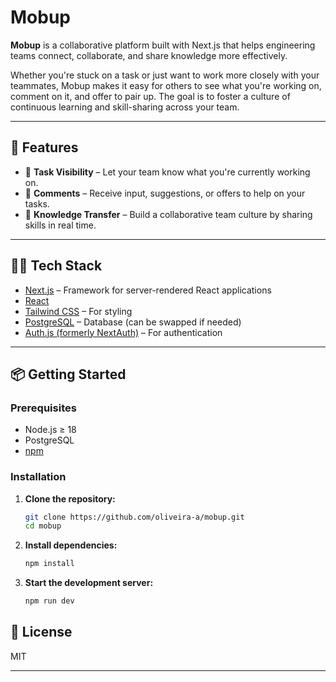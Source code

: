 # Mobup

**Mobup** is a collaborative platform built with Next.js that helps engineering teams connect, collaborate, and share knowledge more effectively.

Whether you're stuck on a task or just want to work more closely with your teammates, Mobup makes it easy for others to see what you're working on, comment on it, and offer to pair up. The goal is to foster a culture of continuous learning and skill-sharing across your team.

---

## 🚀 Features

- 📝 **Task Visibility** – Let your team know what you're currently working on.
- 💬 **Comments** – Receive input, suggestions, or offers to help on your tasks.
- 🔄 **Knowledge Transfer** – Build a collaborative team culture by sharing skills in real time.

---

## 🧑‍💻 Tech Stack

- [Next.js](https://nextjs.org/) – Framework for server-rendered React applications
- [React](https://reactjs.org/)
- [Tailwind CSS](https://tailwindcss.com/) – For styling
- [PostgreSQL](https://www.postgresql.org/) – Database (can be swapped if needed)
- [Auth.js (formerly NextAuth)](https://authjs.dev/) – For authentication

---

## 📦 Getting Started

### Prerequisites

- Node.js ≥ 18
- PostgreSQL
- [npm](https://npmjs.com/)

### Installation

1. **Clone the repository:**

   ```bash
   git clone https://github.com/oliveira-a/mobup.git
   cd mobup
   ```

2. **Install dependencies:**

   ```bash
   npm install
   ```

5. **Start the development server:**

   ```bash
   npm run dev
   ```

## 📄 License

MIT

---
